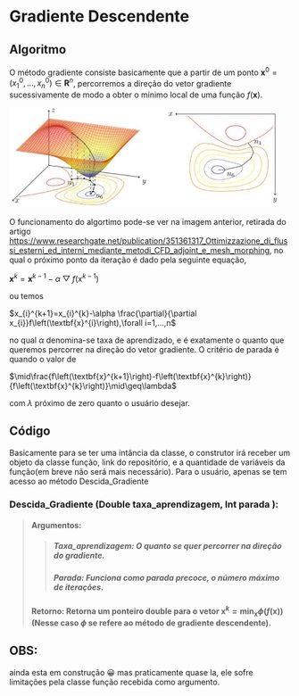 # Gradiente Descendente

## Algoritmo

O método gradiente consiste basicamente que a partir de um ponto $\textbf{x}^{0}=\left(x_{1}^{0},...,x_{n}^{0}\right) \in \mathbf{R}^{n}$, percorremos a direção do vetor gradiente sucessivamente de modo a obter o mínimo local de uma função $f\left(\textbf{x}\right)$.

<img height="180em" src="https://github.com/MarcioB1999/Gradiente_Descendente/blob/main/imgs/gradienteMetodo.png"/>

O funcionamento do algortimo pode-se ver na imagem anterior, retirada do artigo https://www.researchgate.net/publication/351361317_Ottimizzazione_di_flussi_esterni_ed_interni_mediante_metodi_CFD_adjoint_e_mesh_morphing, no qual o próximo ponto da iteração é dado pela seguinte equação,

$\textbf{x}^{k}=\textbf{x}^{k-1}-\alpha \bigtriangledown f\left(\text{x}^{k-1}\right)$

ou temos

$x_{i}^{k+1}=x_{i}^{k}-\alpha \frac{\partial}{\partial x_{i}}f\left(\textbf{x}^{i}\right),\forall i=1,...,n$

no qual $\alpha$ denomina-se taxa de aprendizado, e é exatamente o quanto que queremos percorrer na direção do vetor gradiente. O critério de parada é quando o valor de 

$\mid\frac{f\left(\textbf{x}^{k+1}\right)-f\left(\textbf{x}^{k}\right)}{f\left(\textbf{x}^{k}\right)}\mid\geq\lambda$

com $\lambda$ próximo de zero quanto o usuário desejar.

## Código

Basicamente para se ter uma intância da classe, o construtor irá receber um objeto da classe função, link do repositório, e a quantidade de variáveis da função(em breve não será mais necessário). Para o usuário, apenas se tem acesso ao método Descida_Gradiente

### Descida_Gradiente (Double taxa_aprendizagem, Int parada ):
>####     Argumentos:
>>#####    Taxa_aprendizagem: O quanto se quer percorrer na direção do gradiente.
>>##### Parada: Funciona como parada precoce, o número máximo de iterações.
>#### Retorno: Retorna um ponteiro double para o vetor $\textbf{x}^{k}=\min_{\textbf{x}} \phi \left(f\left(\textbf{x}\right)\right)$ (Nesse caso $\phi$ se refere ao método de gradiente descendente).


## OBS:
ainda esta em construção 😀
mas praticamente quase la, ele sofre limitações pela classe função recebida como argumento.
